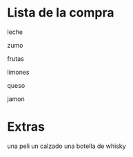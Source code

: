 # Lista de la compra

leche

zumo

frutas

limones

queso

jamon

# Extras

una peli
un calzado
una botella de whisky
